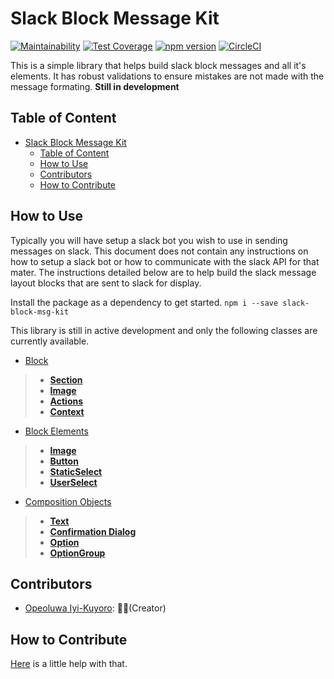 # Slack Block Message Kit

[![Maintainability](https://api.codeclimate.com/v1/badges/e9a5b2d6a3e658892de3/maintainability)](https://codeclimate.com/github/IyiKuyoro/slack-block-msg-kit/maintainability) [![Test Coverage](https://api.codeclimate.com/v1/badges/e9a5b2d6a3e658892de3/test_coverage)](https://codeclimate.com/github/IyiKuyoro/slack-block-msg-kit/test_coverage) [![npm version](https://badge.fury.io/js/slack-block-msg-kit.svg)](https://badge.fury.io/js/slack-block-msg-kit) [![CircleCI](https://circleci.com/gh/IyiKuyoro/slack-block-msg-kit.svg?style=svg)](https://circleci.com/gh/IyiKuyoro/slack-block-msg-kit)

This is a simple library that helps build slack block messages and all it's elements. It has robust validations to ensure mistakes are not made with the message formating.
**Still in development**

## Table of Content

- [Slack Block Message Kit](#Slack-Block-Message-Kit)
  - [Table of Content](#Table-of-Content)
  - [How to Use](#How-to-Use)
  - [Contributors](#Contributors)
  - [How to Contribute](#How-to-Contribute)

## How to Use

Typically you will have setup a slack bot you wish to use in sending messages on slack. This document does not contain any instructions on how to setup a slack bot or how to communicate with the slack API for that mater. The instructions detailed below are to help build the slack message layout blocks that are sent to slack for display.

Install the package as a dependency to get started. `npm i --save slack-block-msg-kit`

This library is still in active development and only the following classes are currently available.

- [Block](https://github.com/IyiKuyoro/slack-block-msg-kit/blob/master/docs/Blocks/Blocks.md)

> - **[Section](https://github.com/IyiKuyoro/slack-block-msg-kit/blob/master/docs/Blocks/SectionBlock.md)**
> - **[Image](https://github.com/IyiKuyoro/slack-block-msg-kit/blob/master/docs/Blocks/ImageBlock.md)**
> - **[Actions](https://github.com/IyiKuyoro/slack-block-msg-kit/blob/master/docs/Blocks/ActionsBlock.md)**
> - **[Context](https://github.com/IyiKuyoro/slack-block-msg-kit/blob/master/docs/Blocks/ContextBlock.md)**

- [Block Elements](https://github.com/IyiKuyoro/slack-block-msg-kit/blob/master/docs/BlockElements/BlockElements.md)

> - **[Image](https://github.com/IyiKuyoro/slack-block-msg-kit/blob/master/docs/BlockElements/ImageElement.md)**
> - **[Button](https://github.com/IyiKuyoro/slack-block-msg-kit/blob/master/docs/BlockElements/ButtonElement.md)**
> - **[StaticSelect](https://github.com/IyiKuyoro/slack-block-msg-kit/blob/master/docs/BlockElements/StaticSelect.md)**
> - **[UserSelect](https://github.com/IyiKuyoro/slack-block-msg-kit/blob/master/docs/BlockElements/UserSelect.md)**

- [Composition Objects](https://github.com/IyiKuyoro/slack-block-msg-kit/blob/master/docs/CompositionObjects/CompositionObjects.md)

> - **[Text](https://github.com/IyiKuyoro/slack-block-msg-kit/blob/master/docs/CompositionObjects/Text.md)**
> - **[Confirmation Dialog](https://github.com/IyiKuyoro/slack-block-msg-kit/blob/master/docs/CompositionObjects/ConfirmationDialog.md)**
> - **[Option](https://github.com/IyiKuyoro/slack-block-msg-kit/blob/master/docs/CompositionObjects/Option.md)**
> - **[OptionGroup](https://github.com/IyiKuyoro/slack-block-msg-kit/blob/master/docs/CompositionObjects/OptionGroup.md)**

## Contributors

- [Opeoluwa Iyi-Kuyoro](https://github.com/IyiKuyoro): 👨🏿(Creator)

## How to Contribute

[Here](https://github.com/IyiKuyoro/slack-block-msg-kit/blob/develop/HOW_TO_CONTRIBUTE.md) is a little help with that.
